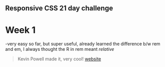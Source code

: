 ## Responsive CSS 21 day challenge

# Week 1

-very easy so far, but super useful, already learned the difference b/w rem and em, I always thought the R in rem meant _relative_

> Kevin Powell made it, very cool! [website](https://courses.kevinpowell.co/ "buy courses and stuff")
